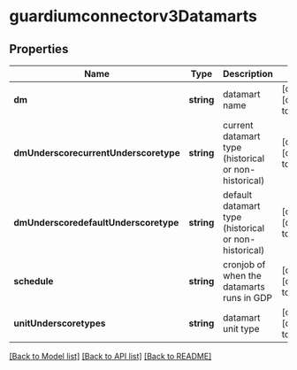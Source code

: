 # guardiumconnectorv3Datamarts

## Properties
Name | Type | Description | Notes
------------ | ------------- | ------------- | -------------
**dm** | **string** | datamart name | [optional] [default to null]
**dmUnderscorecurrentUnderscoretype** | **string** | current datamart type (historical or non-historical) | [optional] [default to null]
**dmUnderscoredefaultUnderscoretype** | **string** | default datamart type (historical or non-historical) | [optional] [default to null]
**schedule** | **string** | cronjob of when the datamarts runs in GDP | [optional] [default to null]
**unitUnderscoretypes** | **string** | datamart unit type | [optional] [default to null]

[[Back to Model list]](../README.md#documentation-for-models) [[Back to API list]](../README.md#documentation-for-api-endpoints) [[Back to README]](../README.md)


